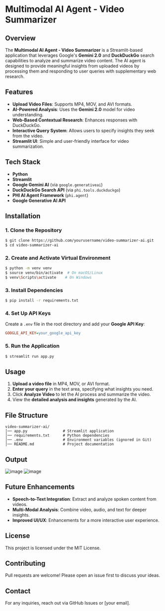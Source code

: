# Multimodal AI Agent - Video Summarizer

## Overview
The **Multimodal AI Agent - Video Summarizer** is a Streamlit-based application that leverages Google's **Gemini 2.0** and **DuckDuckGo** search capabilities to analyze and summarize video content. The AI agent is designed to provide meaningful insights from uploaded videos by processing them and responding to user queries with supplementary web research.

## Features
- **Upload Video Files**: Supports MP4, MOV, and AVI formats.
- **AI-Powered Analysis**: Uses the **Gemini 2.0** model for video understanding.
- **Web-Based Contextual Research**: Enhances responses with DuckDuckGo.
- **Interactive Query System**: Allows users to specify insights they seek from the video.
- **Streamlit UI**: Simple and user-friendly interface for video summarization.

## Tech Stack
- **Python**
- **Streamlit**
- **Google Gemini AI** (via `google.generativeai`)
- **DuckDuckGo Search API** (via `phi.tools.duckduckgo`)
- **PHI AI Agent Framework** (`phi.agent`)
- **Google Generative AI API**

## Installation
### 1. Clone the Repository
```bash
$ git clone https://github.com/yourusername/video-summarizer-ai.git
$ cd video-summarizer-ai
```

### 2. Create and Activate Virtual Environment
```bash
$ python -m venv venv
$ source venv/bin/activate  # On macOS/Linux
$ venv\Scripts\activate    # On Windows
```

### 3. Install Dependencies
```bash
$ pip install -r requirements.txt
```

### 4. Set Up API Keys
Create a `.env` file in the root directory and add your **Google API Key**:
```ini
GOOGLE_API_KEY=your_google_api_key
```

### 5. Run the Application
```bash
$ streamlit run app.py
```

## Usage
1. **Upload a video file** in MP4, MOV, or AVI format.
2. **Enter your query** in the text area, specifying what insights you need.
3. Click **Analyze Video** to let the AI process and summarize the video.
4. View the **detailed analysis and insights** generated by the AI.

## File Structure
```
video-summarizer-ai/
│── app.py                # Streamlit application
│── requirements.txt      # Python dependencies
│── .env                  # Environment variables (ignored in Git)
│── README.md             # Project documentation
```

## Output
![image](https://github.com/user-attachments/assets/da28e803-8749-410a-99d4-e9f6c8b6f0f9)
![image](https://github.com/user-attachments/assets/a9818016-b18c-461d-916d-59f8e4bbcbea)


## Future Enhancements
- **Speech-to-Text Integration**: Extract and analyze spoken content from videos.
- **Multi-Modal Analysis**: Combine video, audio, and text for deeper insights.
- **Improved UI/UX**: Enhancements for a more interactive user experience.

## License
This project is licensed under the MIT License.

## Contributing
Pull requests are welcome! Please open an issue first to discuss your ideas.

## Contact
For any inquiries, reach out via GitHub Issues or [your email].

